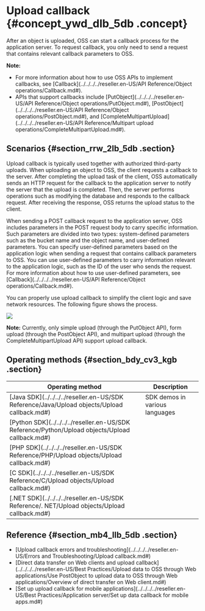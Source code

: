 # Upload callback {#concept_ywd_dlb_5db .concept}

After an object is uploaded, OSS can start a callback process for the application server. To request callback, you only need to send a request that contains relevant callback parameters to OSS.

**Note:** 

-   For more information about how to use OSS APIs to implement callbacks, see [Callback](../../../../reseller.en-US/API Reference/Object operations/Callback.md#).
-   APIs that support callbacks include [PutObject](../../../../reseller.en-US/API Reference/Object operations/PutObject.md#), [PostObject](../../../../reseller.en-US/API Reference/Object operations/PostObject.md#), and [CompleteMultipartUpload](../../../../reseller.en-US/API Reference/Multipart upload operations/CompleteMultipartUpload.md#).

## Scenarios {#section_rrw_2lb_5db .section}

Upload callback is typically used together with authorized third-party uploads. When uploading an object to OSS, the client requests a callback to the server. After completing the upload task of the client, OSS automatically sends an HTTP request for the callback to the application server to notify the server that the upload is completed. Then, the server performs operations such as modifying the database and responds to the callback request. After receiving the response, OSS returns the upload status to the client.

When sending a POST callback request to the application server, OSS includes parameters in the POST request body to carry specific information. Such parameters are divided into two types: system-defined parameters such as the bucket name and the object name, and user-defined parameters. You can specify user-defined parameters based on the application logic when sending a request that contains callback parameters to OSS. You can use user-defined parameters to carry information relevant to the application logic, such as the ID of the user who sends the request. For more information about how to use user-defined parameters, see [Callback](../../../../reseller.en-US/API Reference/Object operations/Callback.md#).

You can properly use upload callback to simplify the client logic and save network resources. The following figure shows the process.

![](http://static-aliyun-doc.oss-cn-hangzhou.aliyuncs.com/assets/img/4366/15658391481064_en-US.jpg)

**Note:** Currently, only simple upload \(through the PutObject API\), form upload \(through the PostObject API\), and multipart upload \(through the CompleteMultipartUpload API\) support upload callback.

## Operating methods {#section_bdy_cv3_kgb .section}

|Operating method|Description|
|----------------|-----------|
|[Java SDK](../../../../reseller.en-US/SDK Reference/Java/Upload objects/Upload callback.md#)|SDK demos in various languages|
|[Python SDK](../../../../reseller.en-US/SDK Reference/Python/Upload objects/Upload callback.md#)|
|[PHP SDK](../../../../reseller.en-US/SDK Reference/PHP/Upload objects/Upload callback.md#)|
|[C SDK](../../../../reseller.en-US/SDK Reference/C/Upload objects/Upload callback.md#)|
|[.NET SDK](../../../../reseller.en-US/SDK Reference/. NET/Upload objects/Upload callback.md#)|

## Reference {#section_mb4_llb_5db .section}

-   [Upload callback errors and troubleshooting](../../../../reseller.en-US/Errors and Troubleshooting/Upload callback.md#)
-   [Direct data transfer on Web clients and upload callback](../../../../reseller.en-US/Best Practices/Upload data to OSS through Web applications/Use PostObject to upload data to OSS through Web applications/Overview of direct transfer on Web client.md#)
-   [Set up upload callback for mobile applications](../../../../reseller.en-US/Best Practices/Application server/Set up data callback for mobile apps.md#)

